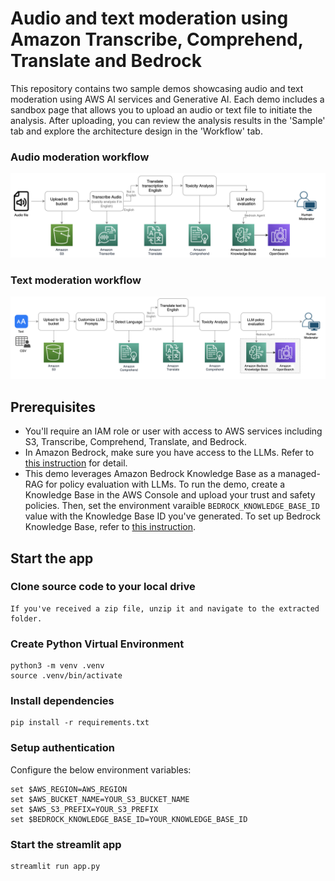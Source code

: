 # Audio and text moderation using Amazon Transcribe, Comprehend, Translate and Bedrock

This repository contains two sample demos showcasing audio and text moderation using AWS AI services and Generative AI. Each demo includes a sandbox page that allows you to upload an audio or text file to initiate the analysis. After uploading, you can review the analysis results in the 'Sample' tab and explore the architecture design in the 'Workflow' tab.

### Audio moderation workflow
![image-rag](static/audio-moderation.png)

### Text moderation workflow
![image-rag](static/text-moderation.png)

## Prerequisites
- You'll require an IAM role or user with access to AWS services including S3, Transcribe, Comprehend, Translate, and Bedrock.
- In Amazon Bedrock, make sure you have access to the LLMs. Refer to [this instruction](https://catalog.workshops.aws/building-with-amazon-bedrock/en-US/prerequisites/bedrock-setup) for detail.
- This demo leverages Amazon Bedrock Knowledge Base as a managed-RAG for policy evaluation with LLMs. To run the demo, create a Knowledge Base in the AWS Console and upload your trust and safety policies. Then, set the environment varaible `BEDROCK_KNOWLEDGE_BASE_ID` value with the Knowledge Base ID you've generated. To set up Bedrock Knowledge Base, refer to [this instruction](https://aws.amazon.com/blogs/aws/knowledge-bases-now-delivers-fully-managed-rag-experience-in-amazon-bedrock/).

## Start the app
### Clone source code to your local drive
```
If you've received a zip file, unzip it and navigate to the extracted folder.
```
### Create Python Virtual Environment
```
python3 -m venv .venv
source .venv/bin/activate
```
### Install dependencies
```
pip install -r requirements.txt
```
### Setup authentication
Configure the below environment variables:
```
set $AWS_REGION=AWS_REGION
set $AWS_BUCKET_NAME=YOUR_S3_BUCKET_NAME
set $AWS_S3_PREFIX=YOUR_S3_PREFIX
set $BEDROCK_KNOWLEDGE_BASE_ID=YOUR_KNOWLEDGE_BASE_ID
```
### Start the streamlit app
```
streamlit run app.py